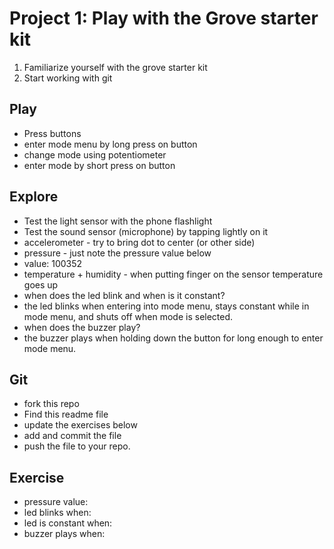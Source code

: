 # Project 1: Play with the Grove starter kit

1. Familiarize yourself with the grove starter kit
2. Start working with git

## Play
 - Press buttons
 - enter mode menu by long press on button
 - change mode using potentiometer
 - enter mode by short press on button

## Explore
 - Test the light sensor with the phone flashlight
 - Test the sound sensor (microphone) by tapping lightly on it
 - accelerometer - try to bring dot to center (or other side)
 - pressure - just note the pressure value below
 - value: 100352
 - temperature + humidity - when putting finger on the sensor temperature goes up
 - when does the led blink and when is it constant?
 - the led blinks when entering into mode menu, stays constant while in mode menu, and shuts off when mode is selected.
 - when does the buzzer play?
 - the buzzer plays when holding down the button for long enough to enter mode menu.

## Git
 - fork this repo
 - Find this readme file
 - update the exercises below
 - add and commit the file
 - push the file to your repo.

## Exercise
- pressure value: 
- led blinks when:
- led is constant when:
- buzzer plays when: 
